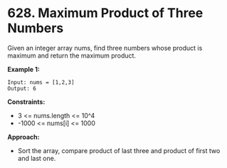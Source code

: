 # 628. Maximum Product of Three Numbers

Given an integer array nums, find three numbers whose product is maximum and return the maximum product.

**Example 1:**
```
Input: nums = [1,2,3]
Output: 6
```

**Constraints:**
- 3 <= nums.length <= 10^4
- -1000 <= nums[i] <= 1000

**Approach:**
- Sort the array, compare product of last three and product of first two and last one.